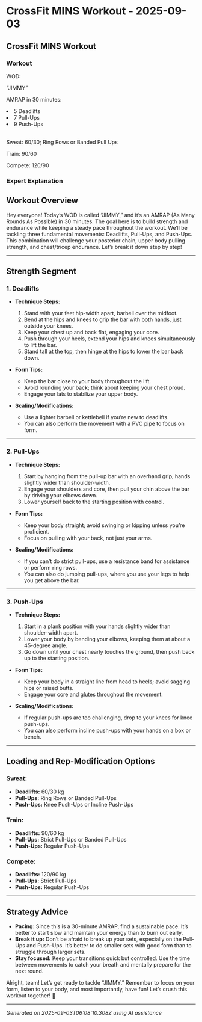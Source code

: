 # CrossFit MINS Workout - 2025-09-03

## CrossFit MINS Workout

### Workout
<p class="mb-2">WOD:</p><p class="mb-2">“JIMMY”</p><p class="mb-2">AMRAP in 30 minutes:</p><li class="ml-4">5 Deadlifts</li><li class="ml-4">7 Pull-Ups</li><li class="ml-4">9 Push-Ups</li><br><p class="mb-2">Sweat: 60/30; Ring Rows or Banded Pull Ups</p><p class="mb-2">Train: 90/60</p><p class="mb-2">Compete: 120/90</p>

### Expert Explanation
## Workout Overview

Hey everyone! Today’s WOD is called “JIMMY,” and it’s an AMRAP (As Many Rounds As Possible) in 30 minutes. The goal here is to build strength and endurance while keeping a steady pace throughout the workout. We’ll be tackling three fundamental movements: Deadlifts, Pull-Ups, and Push-Ups. This combination will challenge your posterior chain, upper body pulling strength, and chest/tricep endurance. Let’s break it down step by step!

---

## Strength Segment

### 1. Deadlifts

- **Technique Steps:**
    1. Stand with your feet hip-width apart, barbell over the midfoot.
    2. Bend at the hips and knees to grip the bar with both hands, just outside your knees.
    3. Keep your chest up and back flat, engaging your core.
    4. Push through your heels, extend your hips and knees simultaneously to lift the bar.
    5. Stand tall at the top, then hinge at the hips to lower the bar back down.

- **Form Tips:**
    - Keep the bar close to your body throughout the lift.
    - Avoid rounding your back; think about keeping your chest proud.
    - Engage your lats to stabilize your upper body.

- **Scaling/Modifications:**
    - Use a lighter barbell or kettlebell if you’re new to deadlifts.
    - You can also perform the movement with a PVC pipe to focus on form.

---

### 2. Pull-Ups

- **Technique Steps:**
    1. Start by hanging from the pull-up bar with an overhand grip, hands slightly wider than shoulder-width.
    2. Engage your shoulders and core, then pull your chin above the bar by driving your elbows down.
    3. Lower yourself back to the starting position with control.

- **Form Tips:**
    - Keep your body straight; avoid swinging or kipping unless you’re proficient.
    - Focus on pulling with your back, not just your arms.

- **Scaling/Modifications:**
    - If you can’t do strict pull-ups, use a resistance band for assistance or perform ring rows.
    - You can also do jumping pull-ups, where you use your legs to help you get above the bar.

---

### 3. Push-Ups

- **Technique Steps:**
    1. Start in a plank position with your hands slightly wider than shoulder-width apart.
    2. Lower your body by bending your elbows, keeping them at about a 45-degree angle.
    3. Go down until your chest nearly touches the ground, then push back up to the starting position.

- **Form Tips:**
    - Keep your body in a straight line from head to heels; avoid sagging hips or raised butts.
    - Engage your core and glutes throughout the movement.

- **Scaling/Modifications:**
    - If regular push-ups are too challenging, drop to your knees for knee push-ups.
    - You can also perform incline push-ups with your hands on a box or bench.

---

## Loading and Rep-Modification Options

### Sweat:
- **Deadlifts:** 60/30 kg
- **Pull-Ups:** Ring Rows or Banded Pull-Ups
- **Push-Ups:** Knee Push-Ups or Incline Push-Ups

### Train:
- **Deadlifts:** 90/60 kg
- **Pull-Ups:** Strict Pull-Ups or Banded Pull-Ups
- **Push-Ups:** Regular Push-Ups

### Compete:
- **Deadlifts:** 120/90 kg
- **Pull-Ups:** Strict Pull-Ups
- **Push-Ups:** Regular Push-Ups

---

## Strategy Advice

- **Pacing:** Since this is a 30-minute AMRAP, find a sustainable pace. It’s better to start slow and maintain your energy than to burn out early.
- **Break it up:** Don’t be afraid to break up your sets, especially on the Pull-Ups and Push-Ups. It’s better to do smaller sets with good form than to struggle through larger sets.
- **Stay focused:** Keep your transitions quick but controlled. Use the time between movements to catch your breath and mentally prepare for the next round.

Alright, team! Let’s get ready to tackle “JIMMY.” Remember to focus on your form, listen to your body, and most importantly, have fun! Let’s crush this workout together! 💪

---
*Generated on 2025-09-03T06:08:10.308Z using AI assistance*
